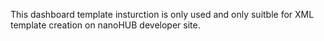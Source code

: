 This dashboard template insturction is only used and only suitble for XML template creation on nanoHUB developer site. 

